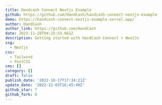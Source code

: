 ```yaml
---
title: Handcash Connect Nextjs Example
github: https://github.com/HandCash/handcash-connect-nextjs-example
demo: https://handcash-connect-nextjs-example.vercel.app/
author: HandCash
author_link: https://github.com/HandCash
date: 2023-11-28T04:25:53.661Z
description: Getting started with HandCash Connect + NextJs
ssg:
  - Nextjs
css:
  - Tailwind
  - PostCSS
cms: []
category: []
draft: false
publish_date: '2022-10-17T17:34:21Z'
update_date: '2022-12-03T16:45:49Z'
github_star: 7
github_fork: 0
---
```

